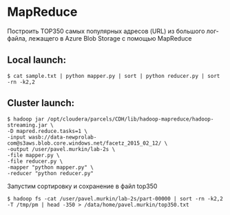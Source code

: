 # MapReduce
Построить TOP350 самых популярных адресов (URL) из большого лог-файла, лежащего в Azure Blob Storage с помощью MapReduce

## Local launch:
```
$ cat sample.txt | python mapper.py | sort | python reducer.py | sort -rn -k2,2
```

## Cluster launch:
```
$ hadoop jar /opt/cloudera/parcels/CDH/lib/hadoop-mapreduce/hadoop-streaming.jar \
-D mapred.reduce.tasks=1 \
-input wasb://data-newprolab-com@s3aws.blob.core.windows.net/facetz_2015_02_12/ \
-output /user/pavel.murkin/lab-2s \
-file mapper.py \
-file reducer.py \
-mapper "python mapper.py" \
-reducer "python reducer.py" 
```

Запустим сортировку и сохранение в файл top350
```
$ hadoop fs -cat /user/pavel.murkin/lab-2s/part-00000 | sort -rn -k2,2 -T /tmp/pm | head -350 > /data/home/pavel.murkin/top350.txt
```
